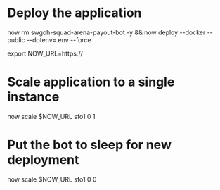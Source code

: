 # Deploy the application
now rm swgoh-squad-arena-payout-bot -y && now deploy --docker --public --dotenv=.env --force

export NOW_URL=https://

# Scale application to a single instance
now scale $NOW_URL sfo1 0 1

# Put the bot to sleep for new deployment
now scale $NOW_URL sfo1 0 0
